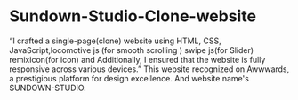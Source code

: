 # Sundown-Studio-Clone-website


“I crafted a single-page(clone) website using HTML, CSS, JavaScript,locomotive js (for smooth scrolling ) swipe js(for Slider) remixicon(for icon) and  Additionally, I ensured that the website is fully responsive across various devices.”
This website recognized on Awwwards, a prestigious platform for design excellence. And website name's SUNDOWN-STUDIO.
